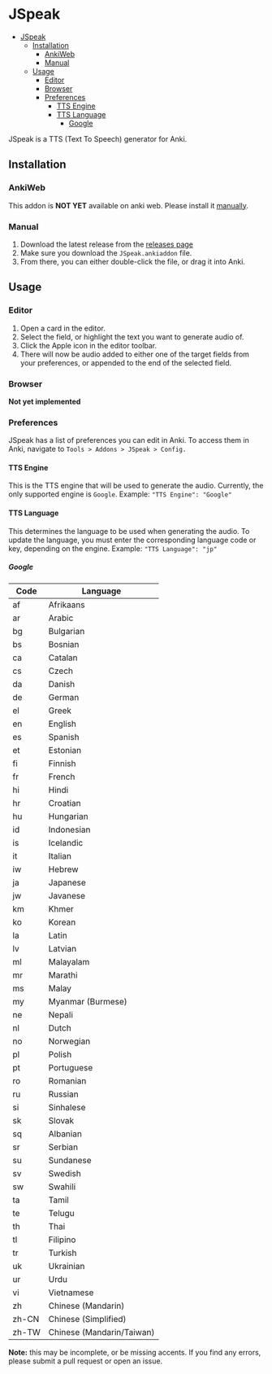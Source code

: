 # JSpeak
<!-- TOC -->
* [JSpeak](#jspeak)
  * [Installation](#installation)
    * [AnkiWeb](#ankiweb)
    * [Manual](#manual)
  * [Usage](#usage)
    * [Editor](#editor)
    * [Browser](#browser)
    * [Preferences](#preferences)
      * [TTS Engine](#tts-engine)
      * [TTS Language](#tts-language)
        * [Google](#google)
<!-- TOC -->


JSpeak is a TTS (Text To Speech) generator for Anki.

## Installation

### AnkiWeb

This addon is **NOT YET** available on anki web. Please install it [manually](#manual).

### Manual

1. Download the latest release from the [releases page](https://github.com/Marley-Mulvin-Broome/JSpeak/releases) 
2. Make sure you download the `JSpeak.ankiaddon` file.
3. From there, you can either double-click the file, or drag it into Anki.

## Usage

### Editor

1. Open a card in the editor.
2. Select the field, or highlight the text you want to generate audio of.
3. Click the Apple icon in the editor toolbar.
4. There will now be audio added to either one of the target fields from your preferences, or appended to the end of the selected field.

### Browser

**Not yet implemented**

### Preferences

JSpeak has a list of preferences you can edit in Anki. To access them in Anki, navigate to `Tools > Addons > JSpeak > Config.`

#### TTS Engine

This is the TTS engine that will be used to generate the audio. Currently, the only supported engine is `Google`.
Example: `"TTS Engine": "Google"`

#### TTS Language

This determines the language to be used when generating the audio.
To update the language, you must enter the corresponding language code or key, depending on the engine.
Example: `"TTS Language": "jp"`

##### Google

| **Code** | **Language**              |
|----------|---------------------------|
| af       | Afrikaans                 |
| ar       | Arabic                    |
| bg       | Bulgarian                 |
| bs       | Bosnian                   |
| ca       | Catalan                   |
| cs       | Czech                     |
| da       | Danish                    |
| de       | German                    |
| el       | Greek                     |
| en       | English                   |
| es       | Spanish                   |
| et       | Estonian                  |
| fi       | Finnish                   |
| fr       | French                    |
| hi       | Hindi                     |
| hr       | Croatian                  |
| hu       | Hungarian                 |
| id       | Indonesian                |
| is       | Icelandic                 |
| it       | Italian                   |
| iw       | Hebrew                    |
| ja       | Japanese                  |
| jw       | Javanese                  |
| km       | Khmer                     |
| ko       | Korean                    |
| la       | Latin                     |
| lv       | Latvian                   |
| ml       | Malayalam                 |
| mr       | Marathi                   |
| ms       | Malay                     |
| my       | Myanmar (Burmese)         |
| ne       | Nepali                    |
| nl       | Dutch                     |
| no       | Norwegian                 |
| pl       | Polish                    |
| pt       | Portuguese                |
| ro       | Romanian                  |
| ru       | Russian                   |
| si       | Sinhalese                 |
| sk       | Slovak                    |
| sq       | Albanian                  |
| sr       | Serbian                   |
| su       | Sundanese                 |
| sv       | Swedish                   |
| sw       | Swahili                   |
| ta       | Tamil                     |
| te       | Telugu                    |
| th       | Thai                      |
| tl       | Filipino                  |
| tr       | Turkish                   |
| uk       | Ukrainian                 |
| ur       | Urdu                      |
| vi       | Vietnamese                |
| zh       | Chinese (Mandarin)        |
| zh-CN    | Chinese (Simplified)      |
| zh-TW    | Chinese (Mandarin/Taiwan) |

**Note:** this may be incomplete, or be missing accents. If you find any errors, please submit a pull request or open an issue.
